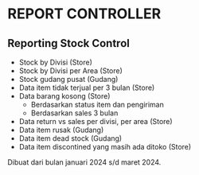 # REPORT CONTROLLER

## Reporting Stock Control

- Stock by Divisi (Store)
- Stock by Divisi per Area (Store)
- Stock gudang pusat (Gudang)
- Data item tidak terjual per 3 bulan (Store)
- Data barang kosong (Store)
	- Berdasarkan status item dan pengiriman
	- Berdasarkan sales 3 bulan
- Data return vs sales per divisi, per area (Store)
- Data item rusak (Gudang)
- Data item dead stock (Gudang)
- Data item discontined yang masih ada ditoko (Store)

Dibuat dari bulan januari 2024 s/d maret 2024.
